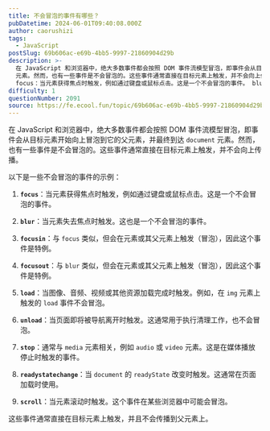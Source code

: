 ```yaml
---
title: 不会冒泡的事件有哪些？
pubDatetime: 2024-06-01T09:40:08.000Z
author: caorushizi
tags:
  - JavaScript
postSlug: 69b606ac-e69b-4bb5-9997-21860904d29b
description: >-
  在 JavaScript 和浏览器中，绝大多数事件都会按照 DOM 事件流模型冒泡，即事件会从目标元素开始向上冒泡到它的父元素，并最终到达 document
  元素。然而，也有一些事件是不会冒泡的。这些事件通常直接在目标元素上触发，并不会向上传播。 以下是一些不会冒泡的事件的示例：
  focus：当元素获得焦点时触发，例如通过键盘或鼠标点击。这是一个不会冒泡的事件。 blur：当元素失去焦点时触发。这
difficulty: 1
questionNumber: 2091
source: https://fe.ecool.fun/topic/69b606ac-e69b-4bb5-9997-21860904d29b
---
```


在 JavaScript 和浏览器中，绝大多数事件都会按照 DOM 事件流模型冒泡，即事件会从目标元素开始向上冒泡到它的父元素，并最终到达 `document` 元素。然而，也有一些事件是不会冒泡的。这些事件通常直接在目标元素上触发，并不会向上传播。

以下是一些不会冒泡的事件的示例：

1. **`focus`**：当元素获得焦点时触发，例如通过键盘或鼠标点击。这是一个不会冒泡的事件。

2. **`blur`**：当元素失去焦点时触发。这也是一个不会冒泡的事件。

3. **`focusin`**：与 `focus` 类似，但会在元素或其父元素上触发（冒泡），因此这个事件是特例。

4. **`focusout`**：与 `blur` 类似，但会在元素或其父元素上触发（冒泡），因此这个事件是特例。

5. **`load`**：当图像、音频、视频或其他资源加载完成时触发。例如，在 `img` 元素上触发的 `load` 事件不会冒泡。

6. **`unload`**：当页面即将被导航离开时触发。这通常用于执行清理工作，也不会冒泡。

7. **`stop`**：通常与 `media` 元素相关，例如 `audio` 或 `video` 元素。这是在媒体播放停止时触发的事件。

8. **`readystatechange`**：当 `document` 的 `readyState` 改变时触发。这通常在页面加载时使用。

9. **`scroll`**：当元素滚动时触发。这个事件在某些浏览器中可能会冒泡。

这些事件通常直接在目标元素上触发，并且不会传播到父元素上。
